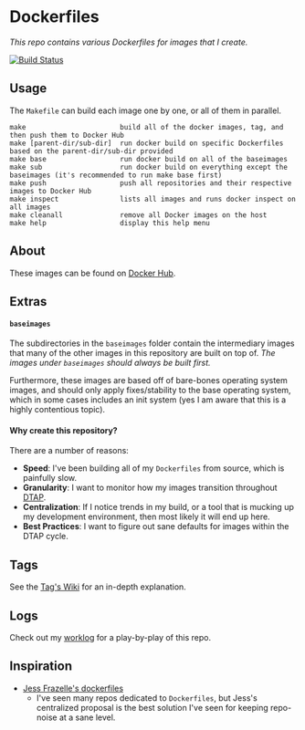 # Dockerfiles

_This repo contains various Dockerfiles for images that I create._

[![Build Status](https://travis-ci.com/webdavis/dockerfiles.svg?branch=master)](https://travis-ci.com/webdavis/dockerfiles)

## Usage

The `Makefile` can build each image one by one, or all of them in parallel.

    make                       build all of the docker images, tag, and then push them to Docker Hub
    make [parent-dir/sub-dir]  run docker build on specific Dockerfiles based on the parent-dir/sub-dir provided
    make base                  run docker build on all of the baseimages
    make sub                   run docker build on everything except the baseimages (it's recommended to run make base first)
    make push                  push all repositories and their respective images to Docker Hub
    make inspect               lists all images and runs docker inspect on all images
    make cleanall              remove all Docker images on the host
    make help                  display this help menu

## About

These images can be found on [Docker Hub](https://hub.docker.com/u/webdavis).

## Extras

#### `baseimages`

The subdirectories in the `baseimages` folder contain the intermediary images that many of
the other images in this repository are built on top of. _The images under `baseimages`
should always be built first._

Furthermore, these images are based off of bare-bones operating system images, and should
only apply fixes/stability to the base operating system, which in some cases includes an
init system (yes I am aware that this is a highly contentious topic).

#### Why create this repository?

There are a number of reasons:

- **Speed**: I've been building all of my `Dockerfiles` from source, which is painfully
  slow.
- **Granularity**: I want to monitor how my images transition throughout
  [DTAP](https://en.wikipedia.org/wiki/Development,_testing,_acceptance_and_production).
- **Centralization**: If I notice trends in my build, or a tool that is mucking up my
  development environment, then most likely it will end up here.
- **Best Practices**: I want to figure out sane defaults for images within the DTAP cycle.

## Tags

See the [Tag's Wiki](https://github.com/webdavis/dockerfiles/wiki/Tags) for an in-depth
explanation.

## Logs

Check out my [worklog](./dev/worklog.md) for a play-by-play of this repo.

## Inspiration

* [Jess Frazelle's dockerfiles](https://github.com/jessfraz/dockerfiles)
   - I've seen many repos dedicated to `Dockerfiles`, but Jess's centralized proposal
     is the best solution I've seen for keeping repo-noise at a sane level.
